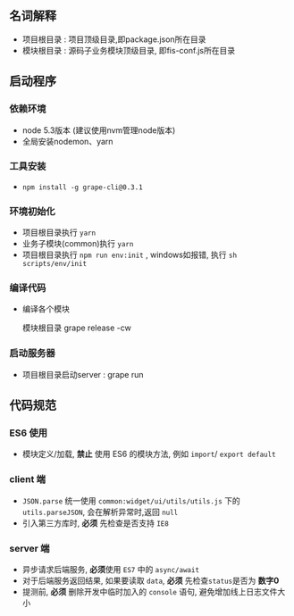 
## 名词解释

* 项目根目录 : 项目顶级目录,即package.json所在目录
* 模块根目录 : 源码子业务模块顶级目录, 即fis-conf.js所在目录


## 启动程序

### 依赖环境

* node 5.3版本 (建议使用nvm管理node版本)
* 全局安装nodemon、yarn

### 工具安装

* `npm install -g grape-cli@0.3.1`

### 环境初始化
    
* 项目根目录执行 `yarn`
* 业务子模块(common)执行 `yarn`
* 项目根目录执行 `npm run env:init` , windows如报错, 执行 `sh scripts/env/init`

### 编译代码

* 编译各个模块
    
    模块根目录 grape release -cw
    
### 启动服务器

* 项目根目录启动server :  grape run


## 代码规范


### ES6 使用

* 模块定义/加载, **禁止** 使用 ES6 的模块方法, 例如 `import`/ `export default`


### client  端

* `JSON.parse`  统一使用 `common:widget/ui/utils/utils.js` 下的 `utils.parseJSON`, 会在解析异常时,返回 `null`
* 引入第三方库时, **必须** 先检查是否支持 `IE8`

### server 端

* 异步请求后端服务, **必须**使用 `ES7` 中的 `async/await`
* 对于后端服务返回结果, 如果要读取 `data`, **必须** 先检查`status`是否为 **数字0**
* 提测前, **必须** 删除开发中临时加入的 `console` 语句, 避免增加线上日志文件大小


